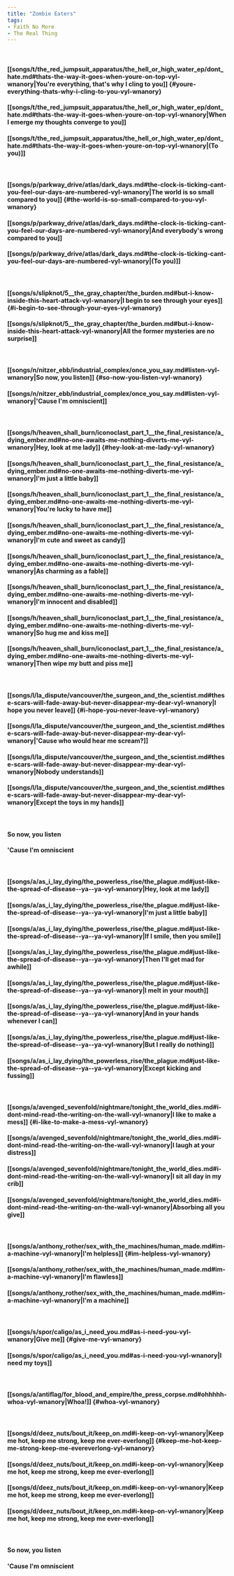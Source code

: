 ```yaml
---
title: "Zombie Eaters"
tags:
- Faith No More
- The Real Thing
---
```

&nbsp;
#### [[songs/t/the_red_jumpsuit_apparatus/the_hell_or_high_water_ep/dont_hate.md#thats-the-way-it-goes-when-youre-on-top-vyl-wnanory|You're everything, that's why I cling to you]] {#youre-everything-thats-why-i-cling-to-you-vyl-wnanory}
#### [[songs/t/the_red_jumpsuit_apparatus/the_hell_or_high_water_ep/dont_hate.md#thats-the-way-it-goes-when-youre-on-top-vyl-wnanory|When I emerge my thoughts converge to you]]
#### [[songs/t/the_red_jumpsuit_apparatus/the_hell_or_high_water_ep/dont_hate.md#thats-the-way-it-goes-when-youre-on-top-vyl-wnanory|(To you)]]
&nbsp;
#### [[songs/p/parkway_drive/atlas/dark_days.md#the-clock-is-ticking-cant-you-feel-our-days-are-numbered-vyl-wnanory|The world is so small compared to you]] {#the-world-is-so-small-compared-to-you-vyl-wnanory}
#### [[songs/p/parkway_drive/atlas/dark_days.md#the-clock-is-ticking-cant-you-feel-our-days-are-numbered-vyl-wnanory|And everybody's wrong compared to you]]
#### [[songs/p/parkway_drive/atlas/dark_days.md#the-clock-is-ticking-cant-you-feel-our-days-are-numbered-vyl-wnanory|(To you)]]
&nbsp;
#### [[songs/s/slipknot/5__the_gray_chapter/the_burden.md#but-i-know-inside-this-heart-attack-vyl-wnanory|I begin to see through your eyes]] {#i-begin-to-see-through-your-eyes-vyl-wnanory}
#### [[songs/s/slipknot/5__the_gray_chapter/the_burden.md#but-i-know-inside-this-heart-attack-vyl-wnanory|All the former mysteries are no surprise]]
&nbsp;
#### [[songs/n/nitzer_ebb/industrial_complex/once_you_say.md#listen-vyl-wnanory|So now, you listen]] {#so-now-you-listen-vyl-wnanory}
#### [[songs/n/nitzer_ebb/industrial_complex/once_you_say.md#listen-vyl-wnanory|'Cause I'm omniscient]]
&nbsp;
#### [[songs/h/heaven_shall_burn/iconoclast_part_1__the_final_resistance/a_dying_ember.md#no-one-awaits-me-nothing-diverts-me-vyl-wnanory|Hey, look at me lady]] {#hey-look-at-me-lady-vyl-wnanory}
#### [[songs/h/heaven_shall_burn/iconoclast_part_1__the_final_resistance/a_dying_ember.md#no-one-awaits-me-nothing-diverts-me-vyl-wnanory|I'm just a little baby]]
#### [[songs/h/heaven_shall_burn/iconoclast_part_1__the_final_resistance/a_dying_ember.md#no-one-awaits-me-nothing-diverts-me-vyl-wnanory|You're lucky to have me]]
#### [[songs/h/heaven_shall_burn/iconoclast_part_1__the_final_resistance/a_dying_ember.md#no-one-awaits-me-nothing-diverts-me-vyl-wnanory|I'm cute and sweet as candy]]
#### [[songs/h/heaven_shall_burn/iconoclast_part_1__the_final_resistance/a_dying_ember.md#no-one-awaits-me-nothing-diverts-me-vyl-wnanory|As charming as a fable]]
#### [[songs/h/heaven_shall_burn/iconoclast_part_1__the_final_resistance/a_dying_ember.md#no-one-awaits-me-nothing-diverts-me-vyl-wnanory|I'm innocent and disabled]]
#### [[songs/h/heaven_shall_burn/iconoclast_part_1__the_final_resistance/a_dying_ember.md#no-one-awaits-me-nothing-diverts-me-vyl-wnanory|So hug me and kiss me]]
#### [[songs/h/heaven_shall_burn/iconoclast_part_1__the_final_resistance/a_dying_ember.md#no-one-awaits-me-nothing-diverts-me-vyl-wnanory|Then wipe my butt and piss me]]
&nbsp;
#### [[songs/l/la_dispute/vancouver/the_surgeon_and_the_scientist.md#these-scars-will-fade-away-but-never-disappear-my-dear-vyl-wnanory|I hope you never leave]] {#i-hope-you-never-leave-vyl-wnanory}
#### [[songs/l/la_dispute/vancouver/the_surgeon_and_the_scientist.md#these-scars-will-fade-away-but-never-disappear-my-dear-vyl-wnanory|'Cause who would hear me scream?]]
#### [[songs/l/la_dispute/vancouver/the_surgeon_and_the_scientist.md#these-scars-will-fade-away-but-never-disappear-my-dear-vyl-wnanory|Nobody understands]]
#### [[songs/l/la_dispute/vancouver/the_surgeon_and_the_scientist.md#these-scars-will-fade-away-but-never-disappear-my-dear-vyl-wnanory|Except the toys in my hands]]
&nbsp;
#### So now, you listen
#### 'Cause I'm omniscient
&nbsp;
#### [[songs/a/as_i_lay_dying/the_powerless_rise/the_plague.md#just-like-the-spread-of-disease--ya--ya-vyl-wnanory|Hey, look at me lady]]
#### [[songs/a/as_i_lay_dying/the_powerless_rise/the_plague.md#just-like-the-spread-of-disease--ya--ya-vyl-wnanory|I'm just a little baby]]
#### [[songs/a/as_i_lay_dying/the_powerless_rise/the_plague.md#just-like-the-spread-of-disease--ya--ya-vyl-wnanory|If I smile, then you smile]]
#### [[songs/a/as_i_lay_dying/the_powerless_rise/the_plague.md#just-like-the-spread-of-disease--ya--ya-vyl-wnanory|Then I'll get mad for awhile]]
#### [[songs/a/as_i_lay_dying/the_powerless_rise/the_plague.md#just-like-the-spread-of-disease--ya--ya-vyl-wnanory|I melt in your mouth]]
#### [[songs/a/as_i_lay_dying/the_powerless_rise/the_plague.md#just-like-the-spread-of-disease--ya--ya-vyl-wnanory|And in your hands whenever I can]]
#### [[songs/a/as_i_lay_dying/the_powerless_rise/the_plague.md#just-like-the-spread-of-disease--ya--ya-vyl-wnanory|But I really do nothing]]
#### [[songs/a/as_i_lay_dying/the_powerless_rise/the_plague.md#just-like-the-spread-of-disease--ya--ya-vyl-wnanory|Except kicking and fussing]]
&nbsp;
#### [[songs/a/avenged_sevenfold/nightmare/tonight_the_world_dies.md#i-dont-mind-read-the-writing-on-the-wall-vyl-wnanory|I like to make a mess]] {#i-like-to-make-a-mess-vyl-wnanory}
#### [[songs/a/avenged_sevenfold/nightmare/tonight_the_world_dies.md#i-dont-mind-read-the-writing-on-the-wall-vyl-wnanory|I laugh at your distress]]
#### [[songs/a/avenged_sevenfold/nightmare/tonight_the_world_dies.md#i-dont-mind-read-the-writing-on-the-wall-vyl-wnanory|I sit all day in my crib]]
#### [[songs/a/avenged_sevenfold/nightmare/tonight_the_world_dies.md#i-dont-mind-read-the-writing-on-the-wall-vyl-wnanory|Absorbing all you give]]
&nbsp;
#### [[songs/a/anthony_rother/sex_with_the_machines/human_made.md#im-a-machine-vyl-wnanory|I'm helpless]] {#im-helpless-vyl-wnanory}
#### [[songs/a/anthony_rother/sex_with_the_machines/human_made.md#im-a-machine-vyl-wnanory|I'm flawless]]
#### [[songs/a/anthony_rother/sex_with_the_machines/human_made.md#im-a-machine-vyl-wnanory|I'm a machine]]
&nbsp;
#### [[songs/s/spor/caligo/as_i_need_you.md#as-i-need-you-vyl-wnanory|Give me]] {#give-me-vyl-wnanory}
#### [[songs/s/spor/caligo/as_i_need_you.md#as-i-need-you-vyl-wnanory|I need my toys]]
&nbsp;
#### [[songs/a/antiflag/for_blood_and_empire/the_press_corpse.md#ohhhhh-whoa-vyl-wnanory|Whoa!]] {#whoa-vyl-wnanory}
&nbsp;
#### [[songs/d/deez_nuts/bout_it/keep_on.md#i-keep-on-vyl-wnanory|Keep me hot, keep me strong, keep me ever-everlong]] {#keep-me-hot-keep-me-strong-keep-me-evereverlong-vyl-wnanory}
#### [[songs/d/deez_nuts/bout_it/keep_on.md#i-keep-on-vyl-wnanory|Keep me hot, keep me strong, keep me ever-everlong]]
#### [[songs/d/deez_nuts/bout_it/keep_on.md#i-keep-on-vyl-wnanory|Keep me hot, keep me strong, keep me ever-everlong]]
#### [[songs/d/deez_nuts/bout_it/keep_on.md#i-keep-on-vyl-wnanory|Keep me hot, keep me strong, keep me ever-everlong]]
&nbsp;
#### So now, you listen
#### 'Cause I'm omniscient
